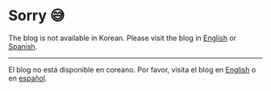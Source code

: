# Sorry 😅

The blog is not available in Korean. Please visit the blog in [English]({{<baseURL>}}/blog) or [Spanish]({{<baseURL>}}/es-es/blog).

---

El blog no está disponible en coreano. Por favor, visita el blog en [English]({{<baseURL>}}/blog) o en [español]({{<baseURL>}}/es-es/blog).
